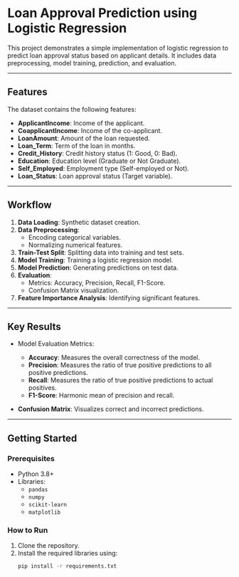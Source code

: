 # Loan Approval Prediction using Logistic Regression  

This project demonstrates a simple implementation of logistic regression to predict loan approval status based on applicant details. It includes data preprocessing, model training, prediction, and evaluation.

---

## Features  
The dataset contains the following features:  
- **ApplicantIncome**: Income of the applicant.  
- **CoapplicantIncome**: Income of the co-applicant.  
- **LoanAmount**: Amount of the loan requested.  
- **Loan_Term**: Term of the loan in months.  
- **Credit_History**: Credit history status (1: Good, 0: Bad).  
- **Education**: Education level (Graduate or Not Graduate).  
- **Self_Employed**: Employment type (Self-employed or Not).  
- **Loan_Status**: Loan approval status (Target variable).  

---

## Workflow  
1. **Data Loading**: Synthetic dataset creation.  
2. **Data Preprocessing**:  
   - Encoding categorical variables.  
   - Normalizing numerical features.  
3. **Train-Test Split**: Splitting data into training and test sets.  
4. **Model Training**: Training a logistic regression model.  
5. **Model Prediction**: Generating predictions on test data.  
6. **Evaluation**:  
   - Metrics: Accuracy, Precision, Recall, F1-Score.  
   - Confusion Matrix visualization.  
7. **Feature Importance Analysis**: Identifying significant features.  

---

## Key Results  
- Model Evaluation Metrics:  
  - **Accuracy**: Measures the overall correctness of the model.  
  - **Precision**: Measures the ratio of true positive predictions to all positive predictions.  
  - **Recall**: Measures the ratio of true positive predictions to actual positives.  
  - **F1-Score**: Harmonic mean of precision and recall.  

- **Confusion Matrix**: Visualizes correct and incorrect predictions.  

---

## Getting Started  

### Prerequisites  
- Python 3.8+  
- Libraries:  
  - `pandas`  
  - `numpy`  
  - `scikit-learn`  
  - `matplotlib`  

### How to Run  
1. Clone the repository.  
2. Install the required libraries using:  
   ```bash
   pip install -r requirements.txt
